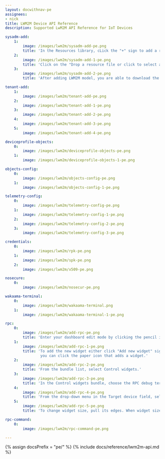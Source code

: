 ```yaml
---
layout: docwithnav-pe
assignees:
- nick
title: LWM2M Device API Reference
description: Supported LwM2M API Reference for IoT Devices

sysadm-add:
    1:
        image: /images/lwm2m/sysadm-add-pe.png
        title: 'In the Resources library, cLick the "+" sign to add a resource.'
    2:
        image: /images/lwm2m/sysadm-add-1-pe.png
        title: 'Click on the "Drop a resource file or click to select a file to upload" and select ONE xml file (for LWM2M model) and click "Add". '
    3:
        image: /images/lwm2m/sysadm-add-2-pe.png
        title: 'After adding LWM2M model, you are able to download the resource, nevertheless, only system administrator can delete it.'

tenant-add:
    1:
        image: /images/lwm2m/tenant-add-pe.png
    2:
        image: /images/lwm2m/tenant-add-1-pe.png
    3:
        image: /images/lwm2m/tenant-add-2-pe.png
    4:
        image: /images/lwm2m/tenant-add-3-pe.png
    5:
        image: /images/lwm2m/tenant-add-4-pe.png

deviceprofile-objects:
    0:
        image: /images/lwm2m/deviceprofile-objects-pe.png
    1:
        image: /images/lwm2m/deviceprofile-objects-1-pe.png

objects-config:
    0:
        image: /images/lwm2m/objects-config-pe.png
    1:
        image: /images/lwm2m/objects-config-1-pe.png

telemetry-config:
    0:
        image: /images/lwm2m/telemetry-config-pe.png
    1:
        image: /images/lwm2m/telemetry-config-1-pe.png
    2:
        image: /images/lwm2m/telemetry-config-2-pe.png
    3:
        image: /images/lwm2m/telemetry-config-3-pe.png

credentials:
    0:
        image: /images/lwm2m/rpk-pe.png
    1:
        image: /images/lwm2m/spk-pe.png
    2:
        image: /images/lwm2m/x509-pe.png

nosecure:
    0:
        image: /images/lwm2m/nosecur-pe.png

wakaama-terminal:
    0:
        image: /images/lwm2m/wakaama-terminal.png
    1:
        image: /images/lwm2m/wakaama-terminal-1-pe.png

rpc:
    0:
        image: /images/lwm2m/add-rpc-pe.png
        title: 'Enter your dashboard edit mode by clicking the pencil icon in the lower right corner of the screen.'
    1:
        image: /images/lwm2m/add-rpc-1-pe.png
        title: 'To add the new widget either click "Add new widget" sign in the middle of the screen, or the plus sign in the lower right corner of the screen to open the drop-up menu, where
                you can click the paper icon that adds a widget.'
    2:
        image: /images/lwm2m/add-rpc-2-pe.png
        title: 'From the bundle list, select Control widgets.'
    3:
        image: /images/lwm2m/add-rpc-3-pe.png
        title: 'In the Control widgets bundle, choose the RPC debug terminal widget.'
    4:
        image: /images/lwm2m/add-rpc-4-pe.png
        title: 'From the drop-down menu in the Target device field, select configured alias with the target device.'
    5:
        image: /images/lwm2m/add-rpc-5-pe.png
        title: 'To change widget size, pull its edges. When widget size configured, click the orange checkmark in the lower right corner of the screen.'

rpc-command:
    0:
        image: /images/lwm2m/rpc-command-pe.png

---
```


{% assign docsPrefix = "pe/" %}
{% include docs/reference/lwm2m-api.md %}